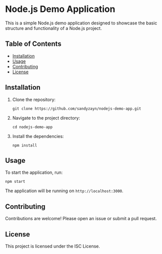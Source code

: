 # Node.js Demo Application

This is a simple Node.js demo application designed to showcase the basic structure and functionality of a Node.js project. 

## Table of Contents
- [Installation](#installation)
- [Usage](#usage)
- [Contributing](#contributing)
- [License](#license)

## Installation

1. Clone the repository:
   ```
   git clone https://github.com/sandyzayn/nodejs-demo-app.git
   ```
2. Navigate to the project directory:
   ```
   cd nodejs-demo-app
   ```
3. Install the dependencies:
   ```
   npm install
   ```

## Usage

To start the application, run:
```
npm start
```

The application will be running on `http://localhost:3000`.

## Contributing

Contributions are welcome! Please open an issue or submit a pull request.

## License

This project is licensed under the ISC License.
